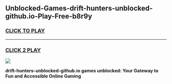
## Unblocked-Games-drift-hunters-unblocked-github.io-Play-Free-b8r9y
<h3>
<a href="https://premium76.site?title=drift-hunters-unblocked-github.io&ref=23A">CLICK TO PLAY</a></h3>
<hr>

<h3>
<a href="https://premium76.site?title=drift-hunters-unblocked-github.io&ref=23A">CLICK 2 PLAY</a>
  
</h3>

<a href="https://premium76.site?title=drift-hunters-unblocked-github.io&ref=23A"><img src="https://clearcache.store/games.png"></a>


**drift-hunters-unblocked-github.io games unblocked: Your Gateway to Fun and Accessible Online Gaming**
